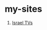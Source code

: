 # my-sites
1. [Israel TVs](https://html-preview.github.io/?url=https://github.com/Bennyz1/my-sites/blob/main/tv/index.html)
